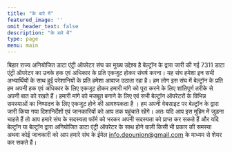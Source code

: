 ```yaml
---
title: "के बारे में"
featured_image: ''
omit_header_text: false
description: "के बारे में"
type: page
menu: main
---
```


बिहार राज्य अनियोजित डाटा एंट्री ऑपरेटर संघ का मुख्य उद्देश्य है बेल्ट्रॉन के द्वारा जारी की गई 7311 डाटा एंट्री ऑपरेटर का उनके हक एवं अधिकार के प्रति एकजुट होकर संघर्ष करना। यह संघ हमेशा इन सभी अभ्यार्थियों के साथ हुई परेशानियों के प्रति हमेशा आवाज उठाता रहा है। हम लोग इस संघ में  बेल्ट्रॉन के प्रति हम अपनी हक एवं अधिकार के लिए एकजुट होकर हमारी मांगे को पूरा करने के लिए शांतिपूर्ण तरीके से अपनी बात को रखते हैं। हमारी मांगे को मजबूत बनाने के लिए एवं सभी बेल्ट्रॉन ऑपरेटरों के विभिन्न समस्याओं का निष्पादन के लिए एकजुट होने की आवश्यकता है । हम अपनी वेबसाइट  पर बेल्ट्रॉन के द्वारा जारी किया गया दिशानिर्देशों एवं जानकारियों को आप तक पहुंचाते रहेंगे। अतः यदि आप इस मुहिम में जुड़ना चाहते हैं तो आप हमारे संघ के सदस्यता फॉर्म को भरकर अपनी सदस्यता को प्राप्त कर सकते हैं और यदि बेल्ट्रॉन या बेल्ट्रॉन द्वारा अनियोजित डाटा एंट्री ऑपरेटर के साथ होने वाली किसी भी प्रकार की समस्या अथवा कोई जानकारी को आप हमारे संघ के ईमेल info.deounion@gmail.com के माध्यम से शेयर कर सकते हैं।
